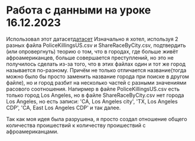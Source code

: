 # Работа с данными на уроке 16.12.2023
Использовал этот датасет[датасет](https://www.kaggle.com/datasets/kwullum/fatal-police-shootings-in-the-us/?select=PoliceKillingsUS.csv)
Изначально я хотел, используя 2 разных файла PoliceKillingsUS.csv и ShareRaceByCity.csv, подтвердить (или опровергнуть) теорию о том, что в городах, где больше живёт афроамериканцев, больше совершается преступлений, но это не получилось сделать из-за того, что в этих файлах один и тот же город называется по-разному. Причём не только отличается название(тогда можно было бы просто заменить название города при поиске в другом файле), но и город разбит на несколько частей с разными значениями расового соотношения. Напирмер в файле PoliceKillingsUS.csv есть только город Los Angeles, но в файле ShareRaceByCity.csv нет города Los Angeles, но есть записи: 'CA, Los Angeles city', 'TX, Los Angeles CDP', 'CA, East Los Angeles CDP' и так далее.

Так как моя идея была разрушена, я просто создал отношение общего количества проишествий к количеству проишествий с афроамериканцами.
